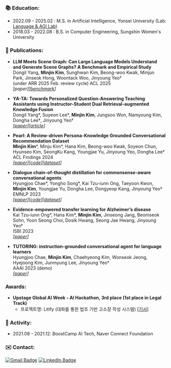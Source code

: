 ### 📚 Education: 

- 2022.09 - 2025.02 : M.S. in Artificial Intelligence, Yonsei University (Lab: [Language & AGI Lab](https://langlab.yonsei.ac.kr/))
- 2018.03 - 2022.08 : B.S. in Computer Engineering, Sungshin Women's University

### 📄 Publications:
- **LLM Meets Scene Graph: Can Large Language Models Understand and Generate Scene Graphs? A Benchmark and Empirical Study** 
</br> Dongil Yang, **Minjin Kim**, Sunghwan Kim, Beong-woo Kwak, Minjun Park, Jinseok Hong, Woontack Woo, Jinyoung Yeo†
</br> (under ARR 2025 Feb. review cycle) ACL 2025
</br>_[paper][[benchmark](https://tsg-bench.netlify.app/)]_

- **YA-TA: Towards Personalized Question-Answering Teaching Assistants using Instructor-Student Dual Retrieval-augmented Knowledge Fusion**
</br> Dongil Yang*, Suyeon Lee*, **Minjin Kim**, Jungsoo Won, Namyoung Kim, Dongha Lee†, Jinyoung Yeo†
</br>_[[paper](https://arxiv.org/abs/2409.00355)][[article](https://www.newstheai.com/news/articleView.html?idxno=5639)]_

- **Pearl: A Review-driven Persona-Knowledge Grounded Conversational Recommendation Dataset**
</br>**Minjin Kim***, Minju Kim*, Hana Kim, Beong-woo Kwak, Soyeon Chun, Hyunseo Kim, SeongKu Kang, Youngjae Yu, Jinyoung Yeo, Dongha Lee†
</br>ACL Findings 2024
</br>_[[paper](https://aclanthology.org/2024.findings-acl.65/)][[code](https://github.com/kkmjkim/PEARL)][[dataset](https://huggingface.co/datasets/DLI-Lab/pearl)]_

- **Dialogue chain-of-thought distillation for commonsense-aware conversational agents**
</br>Hyungjoo Chae*, Yongho Song*, Kai Tzu-iunn Ong, Taeyoon Kwon, **Minjin Kim**, Youngjae Yu, Dongha Lee, Dongyeop Kang, Jinyoung Yeo†
</br>EMNLP 2023
</br>_[[paper](https://aclanthology.org/2023.emnlp-main.342/)][[code](https://github.com/kyle8581/DialogueCoT)][[dataset](https://huggingface.co/datasets/DLI-Lab/DONUT)]_

- **Evidence-empowered transfer learning for Alzheimer’s disease**
</br>Kai Tzu-iunn Ong*, Hana Kim*, **Minjin Kim**, Jinseong Jang, Beomseok Sohn, Yoon Seong Choi, Dosik Hwang, Seong Jae Hwang, Jinyoung Yeo†
</br>ISBI 2023
</br>_[[paper](https://arxiv.org/abs/2303.01105)]_

- **TUTORING: instruction-grounded conversational agent for language learners**
</br>Hyungjoo Chae, **Minjin Kim**, Chaehyeong Kim, Wonseok Jeong, Hyejoong Kim, Junmyung Lee, Jinyoung Yeo†
</br>AAAI 2023 (demo)
</br>_[[paper](https://arxiv.org/abs/2302.12623)]_

### Awards:
- **Upstage Global AI Week - AI Hackathon, 3rd place (1st place in Legal Track)**
    - 프로젝트명: Litify (대화를 통한 법조 기반 고소장 작성 시스템) [[기사](https://www.aitimes.com/news/articleView.html?idxno=163814)]


### 👫 Activity:
- 2021.08 - 2021.12: BoostCamp AI Tech, Naver Connect Foundation

### ✉️ Contact:
[![Gmail Badge](https://img.shields.io/badge/Gmail-d14836?style=flat-square&logo=Gmail&logoColor=white&link=mailto:minjin.kim@yonsei.ac.kr)](mailto:minjin.kim@yonsei.ac.kr)
[![LinkedIn Badge](http://img.shields.io/badge/-LinkedIn-0072b1?style=flat&logo=linkedin&link=https://www.linkedin.com/in/minjin-kim-035367260/)](https://www.linkedin.com/in/minjin-kim-035367260/)

<!---
<div>


### 💻 Tech Stack 

<img src="https://img.shields.io/badge/Python-3776AB?style=flat-square&logo=Python&logoColor=white"/></a>&nbsp;&nbsp;<img src="https://img.shields.io/badge/JavaScript-F7DF1E?style=flat-square&logo=JavaScript&logoColor=white"/></a>&nbsp;&nbsp;<img src="https://img.shields.io/badge/C++-00599C?style=flat-square&logo=C++&logoColor=white"/></a>&nbsp;&nbsp;<img src="https://img.shields.io/badge/C-A8B9CC?style=flat-square&logo=C&logoColor=white"/></a>&nbsp;&nbsp;<img src="https://img.shields.io/badge/Java-007396?style=flat-square&logo=Java&logoColor=white"/></a>
<img src="https://img.shields.io/badge/PyTorch-EE4C2C?style=flat-square&logo=PyTorch&logoColor=white"/></a>&nbsp;&nbsp;<img src="https://img.shields.io/badge/TensorFlow-FF6F00?style=flat-square&logo=TensorFlow&logoColor=white"/></a>&nbsp;&nbsp;<img src="https://img.shields.io/badge/Keras-D00000?style=flat-square&logo=Keras&logoColor=white"/>
<img src="https://img.shields.io/badge/MySQL-4479A1?style=flat-square&logo=MySQL&logoColor=white"/>&nbsp;&nbsp;<img src="https://img.shields.io/badge/Node.js-339933?style=flat-square&logo=Node.js&logoColor=white"/></a>&nbsp;&nbsp;<img src="https://img.shields.io/badge/HTML5-E34F26?style=flat-square&logo=html5&logoColor=white"/></a>&nbsp;&nbsp;<img src="https://img.shields.io/badge/CSS3-1572B6?style=flat-square&logo=CSS3&logoColor=white"/>
<img src="https://img.shields.io/badge/Git-F05032?style=flat-square&logo=Git&logoColor=white"/></a>&nbsp;&nbsp;<img src="https://img.shields.io/badge/GitHub-181717?style=flat-square&logo=GitHub&logoColor=white"/></a>&nbsp;&nbsp;<img src="https://img.shields.io/badge/Weights & Biases-FFBE00?style=flat-square&logo=WeightsandBiases&logoColor=white"/>

</div>

### 👫 Activity:

- 2021.08 - 2021.12: BoostCamp AI Tech, Naver Connect Foundation

### 👊 Projects:

|Period|Title|Code|
|---|:---:|:---:|
|2022.01 - 2022.04|EasyBART(Extractive & Abstractive SummarY BART)|[Code](https://github.com/kkmjkim/EasyBART)|
|2021.10|Open-Domain Question Answering|[Code](https://github.com/kkmjkim/mrc-level2-nlp-05)|
|2021.09|Relation Extraction|[Code](https://github.com/kkmjkim/klue-level2-nlp-05)|
|2021.08|Image Classification|[Code](https://github.com/kkmjkim/image-classification-level1-02)|
|2020.07 - 2020.08|Pose Estimation Game|Code|


**kkmjkim/kkmjkim** is a ✨ _special_ ✨ repository because its `README.md` (this file) appears on your GitHub profile.

Here are some ideas to get you started:

- 🔭 I’m currently working on ...
- 🌱 I’m currently learning ...
- 👯 I’m looking to collaborate on ...
- 🤔 I’m looking for help with ...
- 💬 Ask me about ...
- 📫 How to reach me: ...
- 😄 Pronouns: ...
- ⚡ Fun fact: ...
-->
